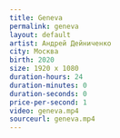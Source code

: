 ```yaml
---
title: Geneva
permalink: geneva
layout: default
artist: Андрей Дейниченко
city: Москва
birth: 2020
size: 1920 x 1080
duration-hours: 24
duration-minutes: 0
duration-seconds: 0
price-per-second: 1
video: geneva.mp4
sourceurl: geneva.mp4
---
```

